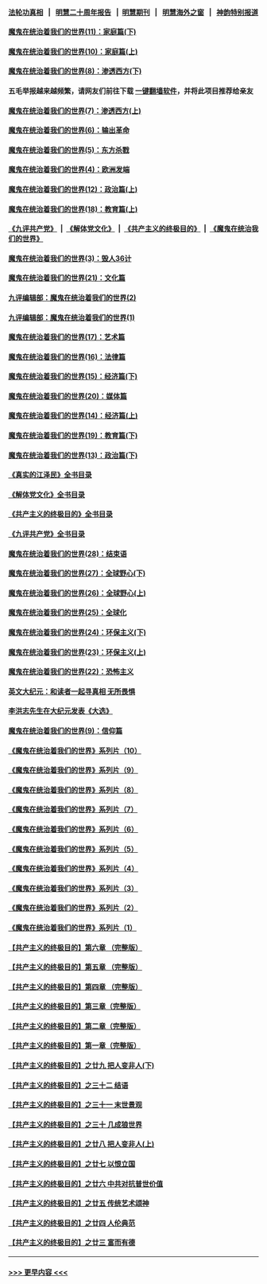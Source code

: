 #### [法轮功真相](https://github.com/gfw-breaker/truth/blob/master/README.md?t=0) &nbsp;&nbsp;|&nbsp;&nbsp; [明慧二十周年报告](https://github.com/gfw-breaker/mh-reports/blob/master/README.md?t=0) &nbsp;&nbsp;|&nbsp;&nbsp;[明慧期刊](https://github.com/gfw-breaker/mh-qikan) &nbsp;&nbsp;|&nbsp;&nbsp; [明慧海外之窗](https://github.com/gfw-breaker/mh-news/blob/master/README.md?t=0) &nbsp;&nbsp;|&nbsp;&nbsp; [神韵特别报道](https://github.com/gfw-breaker/mh-news/blob/master/shenyun.md?t=0)
#### [魔鬼在统治着我们的世界(11)：家庭篇(下)](../pages/nsc422/n10440961.md?t=01130343) 
#### [魔鬼在统治着我们的世界(10)：家庭篇(上)](../pages/nsc422/n10435448.md?t=01130343) 
#### [魔鬼在统治着我们的世界(8)：渗透西方(下)](../pages/nsc422/n10429603.md?t=01130343) 
#### 五毛举报越来越频繁，请网友们前往下载 [一键翻墙软件](https://github.com/gfw-breaker/ssr-accounts)，并将此项目推荐给亲友
#### [魔鬼在统治着我们的世界(7)：渗透西方(上)](../pages/nsc422/n10426013.md?t=01130343) 
#### [魔鬼在统治着我们的世界(6)：输出革命](../pages/nsc422/n10421536.md?t=01130343) 
#### [魔鬼在统治着我们的世界(5)：东方杀戮](../pages/nsc422/n10417707.md?t=01130343) 
#### [魔鬼在统治着我们的世界(4)：欧洲发端](../pages/nsc422/n10414890.md?t=01130343) 
#### [魔鬼在统治着我们的世界(12)：政治篇(上)](../pages/nsc422/n10444576.md?t=01130343) 
#### [魔鬼在统治着我们的世界(18)：教育篇(上)](../pages/nsc422/n10526970.md?t=01130343) 
#### [《九评共产党》](https://github.com/begood0513/9ping.md/blob/master/README.md) &nbsp;|&nbsp; [《解体党文化》](../../../../jtdwh.md/blob/master/README.md)  &nbsp;|&nbsp; [《共产主义的终极目的》](../../../../gczydzjmd.md/blob/master/README.md) &nbsp;|&nbsp; [《魔鬼在统治我们的世界》](../../../../mgztzwmdsj.md/blob/master/README.md) 
#### [魔鬼在统治着我们的世界(3)：毁人36计](../pages/nsc422/n10411583.md?t=01130343) 
#### [魔鬼在统治着我们的世界(21)：文化篇](../pages/nsc422/n10597706.md?t=01130343) 
#### [九评编辑部：魔鬼在统治着我们的世界(2)](../pages/nsc422/n10410036.md?t=01130343) 
#### [九评编辑部：魔鬼在统治着我们的世界(1)](../pages/nsc422/n10406825.md?t=01130343) 
#### [魔鬼在统治着我们的世界(17)：艺术篇](../pages/nsc422/n10499093.md?t=01130343) 
#### [魔鬼在统治着我们的世界(16)：法律篇](../pages/nsc422/n10485969.md?t=01130343) 
#### [魔鬼在统治着我们的世界(15)：经济篇(下)](../pages/nsc422/n10469975.md?t=01130343) 
#### [魔鬼在统治着我们的世界(20)：媒体篇](../pages/nsc422/n10586579.md?t=01130343) 
#### [魔鬼在统治着我们的世界(14)：经济篇(上)](../pages/nsc422/n10457370.md?t=01130343) 
#### [魔鬼在统治着我们的世界(19)：教育篇(下)](../pages/nsc422/n10564808.md?t=01130343) 
#### [魔鬼在统治着我们的世界(13)：政治篇(下)](../pages/nsc422/n10448270.md?t=01130343) 
#### [《真实的江泽民》全书目录](../pages/nsc422/n13721399.md?t=01130343) 
#### [《解体党文化》全书目录](../pages/nsc422/n13721157.md?t=01130343) 
#### [《共产主义的终极目的》全书目录](../pages/nsc422/n13721048.md?t=01130343) 
#### [《九评共产党》全书目录](../pages/nsc422/n13708085.md?t=01130343) 
#### [魔鬼在统治着我们的世界(28)：结束语](../pages/nsc422/n10936246.md?t=01130343) 
#### [魔鬼在统治着我们的世界(27)：全球野心(下)](../pages/nsc422/n10928319.md?t=01130343) 
#### [魔鬼在统治着我们的世界(26)：全球野心(上)](../pages/nsc422/n10900318.md?t=01130343) 
#### [魔鬼在统治着我们的世界(25)：全球化](../pages/nsc422/n10788205.md?t=01130343) 
#### [魔鬼在统治着我们的世界(24)：环保主义(下)](../pages/nsc422/n10695307.md?t=01130343) 
#### [魔鬼在统治着我们的世界(23)：环保主义(上)](../pages/nsc422/n10688613.md?t=01130343) 
#### [魔鬼在统治着我们的世界(22)：恐怖主义](../pages/nsc422/n10614727.md?t=01130343) 
#### [英文大纪元：和读者一起寻真相 无所畏惧](../pages/nsc422/n12542027.md?t=01130343) 
#### [李洪志先生在大纪元发表《大选》](../pages/nsc422/n12534746.md?t=01130343) 
#### [魔鬼在统治着我们的世界(9)：信仰篇](../pages/nsc422/n10432159.md?t=01130343) 
#### [《魔鬼在统治着我们的世界》系列片（10）](../pages/nsc422/n12292670.md?t=01130343) 
#### [《魔鬼在统治着我们的世界》系列片（9）](../pages/nsc422/n12290859.md?t=01130343) 
#### [《魔鬼在统治着我们的世界》系列片（8）](../pages/nsc422/n12287445.md?t=01130343) 
#### [《魔鬼在统治着我们的世界》系列片（7）](../pages/nsc422/n12283425.md?t=01130343) 
#### [《魔鬼在统治着我们的世界》系列片（6）](../pages/nsc422/n12282314.md?t=01130343) 
#### [《魔鬼在统治着我们的世界》系列片（5）](../pages/nsc422/n12281419.md?t=01130343) 
#### [《魔鬼在统治着我们的世界》系列片（4）](../pages/nsc422/n12274024.md?t=01130343) 
#### [《魔鬼在统治着我们的世界》系列片（3）](../pages/nsc422/n12271322.md?t=01130343) 
#### [《魔鬼在统治着我们的世界》系列片（2）](../pages/nsc422/n12269049.md?t=01130343) 
#### [《魔鬼在统治着我们的世界》系列片（1）](../pages/nsc422/n12267575.md?t=01130343) 
#### [【共产主义的终极目的】第六章 （完整版）](../pages/nsc422/n11428913.md?t=01130343) 
#### [【共产主义的终极目的】第五章 （完整版）](../pages/nsc422/n11428912.md?t=01130343) 
#### [【共产主义的终极目的】第四章 （完整版）](../pages/nsc422/n11428907.md?t=01130343) 
#### [【共产主义的终极目的】第三章（完整版）](../pages/nsc422/n11428848.md?t=01130343) 
#### [【共产主义的终极目的】第二章（完整版）](../pages/nsc422/n11428831.md?t=01130343) 
#### [【共产主义的终极目的】第一章（完整版）](../pages/nsc422/n11417651.md?t=01130343) 
#### [【共产主义的终极目的】之廿九 把人变非人(下)](../pages/nsc422/n11344140.md?t=01130343) 
#### [【共产主义的终极目的】之三十二 结语](../pages/nsc422/n11360535.md?t=01130343) 
#### [【共产主义的终极目的】之三十一 末世景观](../pages/nsc422/n11351129.md?t=01130343) 
#### [【共产主义的终极目的】之三十 几成狼世界](../pages/nsc422/n11348280.md?t=01130343) 
#### [【共产主义的终极目的】之廿八 把人变非人(上)](../pages/nsc422/n11340492.md?t=01130343) 
#### [【共产主义的终极目的】之廿七 以恨立国](../pages/nsc422/n11336944.md?t=01130343) 
#### [【共产主义的终极目的】之廿六 中共对抗普世价值](../pages/nsc422/n11324785.md?t=01130343) 
#### [【共产主义的终极目的】之廿五 传统艺术颂神](../pages/nsc422/n11296396.md?t=01130343) 
#### [【共产主义的终极目的】之廿四 人伦典范](../pages/nsc422/n11296397.md?t=01130343) 
#### [【共产主义的终极目的】之廿三 富而有德](../pages/nsc422/n11283598.md?t=01130343) 

----
#### [ >>> 更早内容 <<< ](../indexes/nsc422-earlier.md)
